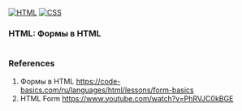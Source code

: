 [![HTML](https://img.shields.io/badge/HTML-E46035??style=for-the-badge&logo=HTML5&logoColor=FFFFFF)](https://html.spec.whatwg.org/multipage/)
[![CSS](https://img.shields.io/badge/CSS-274DE4??style=for-the-badge&logo=CSS3&logoColor=FFFFFF)](https://www.w3.org/Style/CSS/)

### HTML: Формы в HTML
```
```
### References
1. Формы в HTML https://code-basics.com/ru/languages/html/lessons/form-basics
2. HTML Form https://www.youtube.com/watch?v=PhRVJC0kBGE 